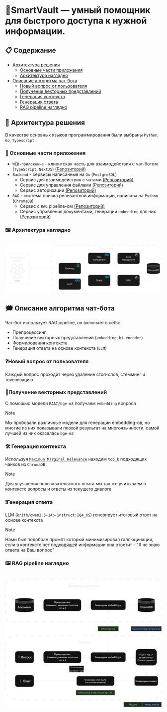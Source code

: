 # 👾SmartVault — умный помощник для быстрого доступа к нужной информации.

## 📋 Содержание

- [Архитектура решения](#-архитектура-решения)
  - [Основные части приложения](#-основные-части-приложения)
  - [Архитектура наглядно](#-архитектура-наглядно)
- [Описание алгоритма чат-бота](#-описание-алгоритма-чат-бота)
  - [Новый вопрос от пользователя](#-новый-вопрос-от-пользователя)
  - [Получение векторных представлений](#-получение-векторных-представлений)
  - [Генерация контекста](#-генерация-контекста)
  - [Генерация ответа](#-генерация-ответа)
  - [RAG pipeline наглядно](#-rag-pipeline-наглядно)

## 🧱 Архитектура решения

В качестве основных языков программирования были выбраны `Python`, `Go`, `Typescript`.

### 🔩 Основные части приложения

- `WEB-приложение` - клиентская часть для взаимодействия с чат-ботом (`TypeScript`, `NextJS`) [(Репозиторий)]()
- `Backend` - сервисы написанные на `Go` (`PostgreSQL`)
  - Сервис для взаимодействия с чатами [(Репозиторий)](123)
  - Сервис для управления файлами [(Репозиторий)](123)
  - Сервис авторизации [(Репозиторий)](123)
- `RAG` - система поиска релевантной информации, написана на `Python` (`ChromaDB`)
  - Сервис с `RAG` pipeline-ом [(Репозиторий)]()
  - Сервис управления документами, генерации `embedding` для них [(Репозиторий)]()

### 🖼️ Архитектура наглядно

<br/>
<img src="../images/arch.png">

## 🗯️ Описание алгоритма чат-бота

Чат-бот использует RAG pipeline, он включает в себя:

- Препроцессинг
- Получение векторных представлений (`embedding`, `bi-encoder`)
- Формирования контекста
- Генерация ответа на основе контекста (`LLM`)

### ❓Новый вопрос от пользователя

Каждый вопрос проходит через удаление стоп-слов, стемминг и токенизацию.

### 🔢Получение векторных представлений

С помощью модели `BAAI/bge-m3` получаем `embedding` вопроса

> [!Note]
> Мы пробовали различные модели для генерации embedding-ов, но многие из них показывали плохой результат на многоязычности, самой лучшей из них оказалась `bge-m3`

### 🛠️ Генерация контекста

Используя [`Maximum Marginal Relevance`](https://retrieval-tutorials.vercel.app/retrieval-methods/maximum-marginal-relevance) находим `top_k` подходящих чанков из `ChromaDB`

> [!Note]
> Для улучшения пользовательского опыта мы так же учитываем в контексте вопросы и ответы из текущего диалога

### ❗Генерация ответа

LLM (`krith/qwen2.5-14b-instruct:IQ4_XS`) генерирует итоговый ответ на основе контекста

> [!Note]
> Нами был подобран промпт который минимизировал галлюцинации, если в контексте нет подходящей информации она ответит - "Я не знаю ответа на Ваш вопрос"

### 🖼️ RAG pipeline наглядно

<br/>
<img src="../images/rag.png">
